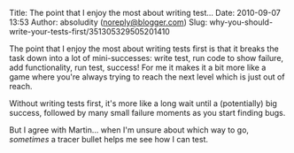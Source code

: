 Title: The point that I enjoy the most about writing test...
Date: 2010-09-07 13:53
Author: absoludity (noreply@blogger.com)
Slug: why-you-should-write-your-tests-first/351305329505201410

The point that I enjoy the most about writing tests first is that it
breaks the task down into a lot of mini-successes: write test, run code
to show failure, add functionality, run test, success! For me it makes
it a bit more like a game where you're always trying to reach the next
level which is just out of reach.  
  
Without writing tests first, it's more like a long wait until a
(potentially) big success, followed by many small failure moments as you
start finding bugs.  
  
But I agree with Martin... when I'm unsure about which way to go,
*sometimes* a tracer bullet helps me see how I can test.

